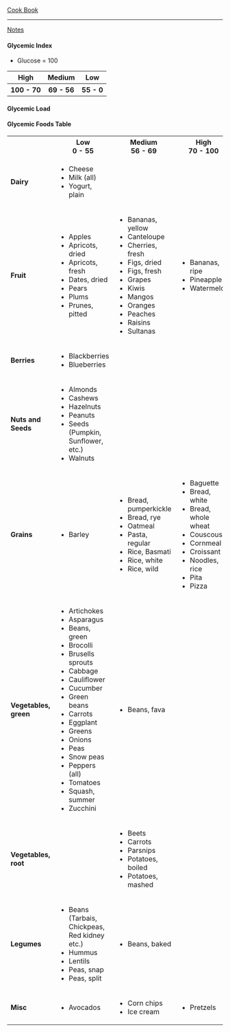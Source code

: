 [Cook Book](https://github.com/vmsmith/CookBook/blob/master/README.md)  

-----  

[Notes](https://github.com/vmsmith/CookBook/blob/master/notes.md)   

#### Glycemic Index   

* Glucose = 100  
<table>
  <tr><th>High</th><th>Medium</th><th>Low</th></tr>
   <tr><th>100 - 70</th><th>69 - 56</th><th>55 - 0</th></tr>
</table>


#### Glycemic Load

#### Glycemic Foods Table   

<table>
  <tr><th></th><th>Low<br>0 - 55</th><th>Medium<br>56 - 69</th><th>High<br>70 - 100</th></tr>
  
  <tr>
    <td><b>Dairy</td>
    <td><ul><li>Cheese<li>Milk (all)<li>Yogurt, plain</td>
    <td></td>
    <td></td>
  </tr>
  
  <tr><td><b>Fruit</td>
    <td><ul><li>Apples<li>Apricots, dried<li>Apricots, fresh<li>Dates, dried<li>Pears<li>Plums<li>Prunes, pitted</td>
    <td><ul><li>Bananas, yellow<li>Canteloupe<li>Cherries, fresh<li>Figs, dried<li>Figs, fresh<li>Grapes<li>Kiwis<li>Mangos<li>Oranges<li>Peaches<li>Raisins<li>Sultanas</td>
    <td><ul><li>Bananas, ripe<li>Pineapple<li>Watermelon</td>
    </tr>
  
  <tr><td><b>Berries</td>
    <td><ul><li>Blackberries<li>Blueberries</td>
    <td></td>
    <td></td>
  </tr>
  
  <tr><td><b>Nuts and Seeds</td>
    <td><ul><li>Almonds<li>Cashews<li>Hazelnuts<li>Peanuts<li>Seeds (Pumpkin, Sunflower, etc.)<li>Walnuts</td>
    <td></td>
    <td></td>
  </tr>
  
  <tr><td><b>Grains</td>
    <td><ul><li>Barley</td>
    <td><ul><li>Bread, pumperkickle<li>Bread, rye<li>Oatmeal<li>Pasta, regular<li>Rice, Basmati<li>Rice, white<li>Rice, wild</td>
    <td><ul><li>Baguette<li>Bread, white<li>Bread, whole wheat<li>Couscous<li>Cornmeal<li>Croissant<li>Noodles, rice<li>Pita<li>Pizza</td>
  </tr>
  
  <tr><td><b>Vegetables, green</td>
    <td><ul><li>Artichokes<li>Asparagus<li>Beans, green<li>Brocolli<li>Brusells sprouts<li>Cabbage<li>Cauliflower<li>Cucumber<li>Green beans<li>Carrots<li>Eggplant<li>Greens<li>Onions<li>Peas<li>Snow peas<li>Peppers (all)<li>Tomatoes<li>Squash, summer<li>Zucchini</td>
    <td><ul><li>Beans, fava</td>
    <td><ul></td>
    <td></td></tr>
  
  <tr><td><b>Vegetables, root</td>
    <td></td>
    <td><ul><li>Beets<li>Carrots<li>Parsnips<li>Potatoes, boiled<li>Potatoes, mashed</td>
    <td></td>
  </tr>
  
  <tr><td><b>Legumes</td>
    <td><ul><li>Beans (Tarbais, Chickpeas, Red kidney etc.)<li>Hummus<li>Lentils<li>Peas, snap<li>Peas, split</td>
    <td><ul><li>Beans, baked</td>
    <td></td>
  </tr>
  
  <tr><td><b>Misc</td><td><ul><li>Avocados</td><td><ul><li>Corn chips<li>Ice cream</td><td><ul><li>Pretzels</td></tr>
</table>
